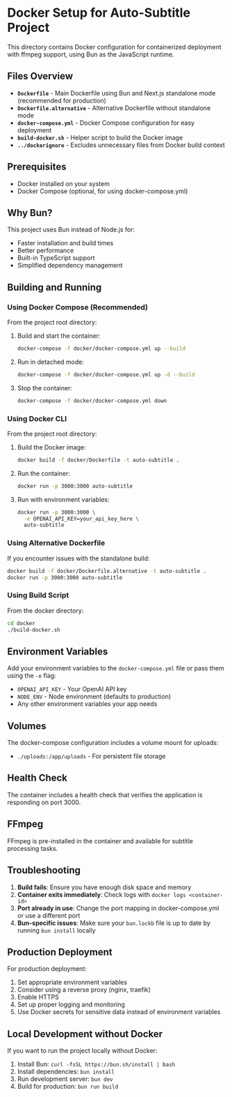# Docker Setup for Auto-Subtitle Project

This directory contains Docker configuration for containerized deployment with ffmpeg support, using Bun as the JavaScript runtime.

## Files Overview

- **`Dockerfile`** - Main Dockerfile using Bun and Next.js standalone mode (recommended for production)
- **`Dockerfile.alternative`** - Alternative Dockerfile without standalone mode
- **`docker-compose.yml`** - Docker Compose configuration for easy deployment
- **`build-docker.sh`** - Helper script to build the Docker image
- **`../dockerignore`** - Excludes unnecessary files from Docker build context

## Prerequisites

- Docker installed on your system
- Docker Compose (optional, for using docker-compose.yml)

## Why Bun?

This project uses Bun instead of Node.js for:
- Faster installation and build times
- Better performance
- Built-in TypeScript support
- Simplified dependency management

## Building and Running

### Using Docker Compose (Recommended)

From the project root directory:

1. Build and start the container:
   ```bash
   docker-compose -f docker/docker-compose.yml up --build
   ```

2. Run in detached mode:
   ```bash
   docker-compose -f docker/docker-compose.yml up -d --build
   ```

3. Stop the container:
   ```bash
   docker-compose -f docker/docker-compose.yml down
   ```

### Using Docker CLI

From the project root directory:

1. Build the Docker image:
   ```bash
   docker build -f docker/Dockerfile -t auto-subtitle .
   ```

2. Run the container:
   ```bash
   docker run -p 3000:3000 auto-subtitle
   ```

3. Run with environment variables:
   ```bash
   docker run -p 3000:3000 \
     -e OPENAI_API_KEY=your_api_key_here \
     auto-subtitle
   ```

### Using Alternative Dockerfile

If you encounter issues with the standalone build:

```bash
docker build -f docker/Dockerfile.alternative -t auto-subtitle .
docker run -p 3000:3000 auto-subtitle
```

### Using Build Script

From the docker directory:

```bash
cd docker
./build-docker.sh
```

## Environment Variables

Add your environment variables to the `docker-compose.yml` file or pass them using the `-e` flag:

- `OPENAI_API_KEY` - Your OpenAI API key
- `NODE_ENV` - Node environment (defaults to production)
- Any other environment variables your app needs

## Volumes

The docker-compose configuration includes a volume mount for uploads:
- `./uploads:/app/uploads` - For persistent file storage

## Health Check

The container includes a health check that verifies the application is responding on port 3000.

## FFmpeg

FFmpeg is pre-installed in the container and available for subtitle processing tasks.

## Troubleshooting

1. **Build fails**: Ensure you have enough disk space and memory
2. **Container exits immediately**: Check logs with `docker logs <container-id>`
3. **Port already in use**: Change the port mapping in docker-compose.yml or use a different port
4. **Bun-specific issues**: Make sure your `bun.lockb` file is up to date by running `bun install` locally

## Production Deployment

For production deployment:
1. Set appropriate environment variables
2. Consider using a reverse proxy (nginx, traefik)
3. Enable HTTPS
4. Set up proper logging and monitoring
5. Use Docker secrets for sensitive data instead of environment variables

## Local Development without Docker

If you want to run the project locally without Docker:
1. Install Bun: `curl -fsSL https://bun.sh/install | bash`
2. Install dependencies: `bun install`
3. Run development server: `bun dev`
4. Build for production: `bun run build` 